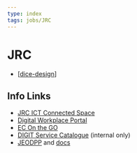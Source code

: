```yaml
---
type: index
tags: jobs/JRC
---
```


# JRC

* [[dice-design]]

## Info Links

* [JRC ICT Connected Space](https://webgate.ec.europa.eu/connected/community/jrc/ict)
* [Digital Workplace Portal](https://myintracomm.ec.europa.eu/corp/digit/Pages/default.aspx)
* [EC On the GO](https://webgate.ec.europa.eu/cotg/home)
* [DIGIT Service Catalogue](https://intracomm.ec.testa.eu/itservices/digit-service-catalogue_en) (internal only)
* [JEODPP](https://jeodpp.jrc.ec.europa.eu/bdap/) and [docs](https://jeodpp.jrc.ec.europa.eu/apps/gitlab/for-everyone/documentation/-/wikis/home)

[//begin]: # "Autogenerated link references for markdown compatibility"
[dice-design]: dice-design.md "DICE design"
[//end]: # "Autogenerated link references"